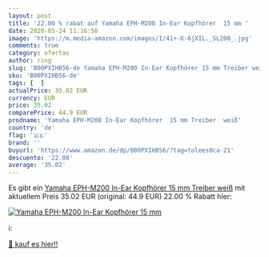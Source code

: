 ```yaml
---
layout: post
title: '22.00 % rabat auf Yamaha EPH-M200 In-Ear Kopfhörer  15 mm '
date: 2020-05-24 11:16:58
image: 'https://m.media-amazon.com/images/I/41+-K-6jXIL._SL200_.jpg'
comments: true
category: ofertas
author: ring
slug: 'B00PXIHB56-de Yamaha EPH-M200 In-Ear Kopfhörer 15 mm Treiber weiß'
sku: 'B00PXIHB56-de'
tags: [  ]
actualPrice: 35.02 EUR
currency: EUR
price: 35.02
comparePrice: 44.9 EUR
prodname: 'Yamaha EPH-M200 In-Ear Kopfhörer  15 mm Treiber  weiß'
country: 'de'
flag: '🇩🇪'
brand: ''
buyurl: 'https://www.amazon.de/dp/B00PXIHB56/?tag=tolees0ca-21'
descuento: '22.00'
average: '35.02'
---
```


Es gibt ein [Yamaha EPH-M200 In-Ear Kopfhörer  15 mm Treiber  weiß](https://www.amazon.de/dp/B00PXIHB56/?tag=tolees0ca-21) mit aktuellem Preis 35.02 EUR (original: 44.9 EUR) 22.00 % Rabatt hier:

[![Yamaha EPH-M200 In-Ear Kopfhörer  15 mm ](https://m.media-amazon.com/images/I/41+-K-6jXIL._SL200_.jpg)](https://www.amazon.de/dp/B00PXIHB56/?tag=tolees0ca-21)

ℹ️:


[🛒 kauf es hier!!](https://www.amazon.de/dp/B00PXIHB56/?tag=tolees0ca-21)

